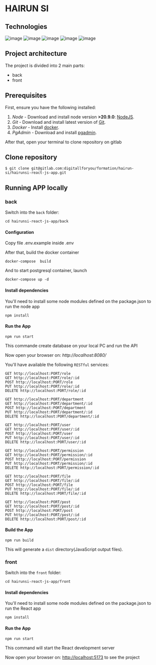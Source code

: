 # HAIRUN SI

## Technologies

![image](https://img.shields.io/badge/Node%20js-339933?style=for-the-badge&logo=nodedotjs&logoColor=white)
![image](https://img.shields.io/badge/Express%20js-000000?style=for-the-badge&logo=express&logoColor=white)
![image](https://img.shields.io/badge/TypeScript-007ACC?style=for-the-badge&logo=typescript&logoColor=white)
![image](https://img.shields.io/badge/PostgreSQL-316192?style=for-the-badge&logo=postgresql&logoColor=white)
![image](https://img.shields.io/badge/React-20232A?style=for-the-badge&logo=react&logoColor=61DAFB)

## Project architecture

The project is divided into 2 main parts:

- back
- front

## Prerequisites

First, ensure you have the following installed:

1. _Node_ - Download and install node version **>20.9.0**: [NodeJS](https://nodejs.org/en/download).
2. _Git_ - Download and install latest version of [Git](https://git-scm.com/).
3. _Docker_ - Install [docker](https://docs.docker.com/engine/install/).
4. _PgAdmin_ - Download and install [pgadmin](https://www.pgadmin.org/download/).

After that, open your terminal to clone repository on gitlab

## Clone repository

```
$ git clone git@gitlab.com:digitallforyou/formation/hairun-si/hairunsi-react-js-app.git
```

## Running APP locally

### back

Switch into the `back` folder:

```
cd hairunsi-react-js-app/back
```

#### **Configuration**

Copy file .env.example inside .env

After that, build the docker container

```
docker-compose  build
```

And to start postgresql container, launch

```
docker-compose up -d
```

#### **Install dependencies**

You'll need to install some node modules defined on the package.json to run the node app

```
npm install
```

#### **Run the App**

```
npm run start
```

This commande create database on your local PC and run the API

Now open your browser on: _http://localhost:8080/_

You'll have available the following `RESTful` services:

```
GET http://localhost:PORT/role
GET http://localhost:PORT/role/:id
POST http://localhost:PORT/role
PUT http://localhost:PORT/role/:id
DELETE http://localhost:PORT/role/:id

GET http://localhost:PORT/department
GET http://localhost:PORT/department/:id
POST http://localhost:PORT/department
PUT http://localhost:PORT/department/:id
DELETE http://localhost:PORT/department/:id

GET http://localhost:PORT/user
GET http://localhost:PORT/user/:id
POST http://localhost:PORT/user
PUT http://localhost:PORT/user/:id
DELETE http://localhost:PORT/user/:id

GET http://localhost:PORT/permission
GET http://localhost:PORT/permission/:id
POST http://localhost:PORT/permission
PUT http://localhost:PORT/permission/:id
DELETE http://localhost:PORT/permission/:id

GET http://localhost:PORT/file
GET http://localhost:PORT/file/:id
POST http://localhost:PORT/file
PUT http://localhost:PORT/file/:id
DELETE http://localhost:PORT/file/:id

GET http://localhost:PORT/post
GET http://localhost:PORT/post/:id
POST http://localhost:PORT/post
PUT http://localhost:PORT/post/:id
DELETE http://localhost:PORT/post/:id
```

#### **Build the App**

`npm run build`

This will generate a `dist` directory(JavaScript output files).

### front

Switch into the `front` folder:

```
cd hairunsi-react-js-app/front
```

#### **Install dependencies**

You'll need to install some node modules defined on the package.json to run the React app

```
npm install
```

#### **Run the App**

```
npm run start
```

This command will start the React development server

Now open your browser on: [http://localhost:5173](http://localhost:5173) to see the project
